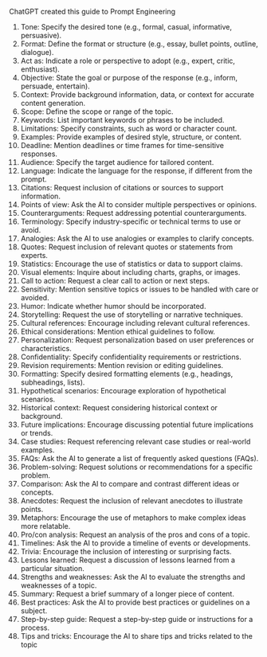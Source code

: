 ChatGPT created this guide to Prompt Engineering

1. Tone: Specify the desired tone (e.g., formal, casual, informative, persuasive).
2. Format: Define the format or structure (e.g., essay, bullet points, outline, dialogue).
3. Act as: Indicate a role or perspective to adopt (e.g., expert, critic, enthusiast).
4. Objective: State the goal or purpose of the response (e.g., inform, persuade, entertain).
5. Context: Provide background information, data, or context for accurate content generation.
6. Scope: Define the scope or range of the topic.
7. Keywords: List important keywords or phrases to be included.
8. Limitations: Specify constraints, such as word or character count.
9. Examples: Provide examples of desired style, structure, or content.
10. Deadline: Mention deadlines or time frames for time-sensitive responses.
11. Audience: Specify the target audience for tailored content.
12. Language: Indicate the language for the response, if different from the prompt.
13. Citations: Request inclusion of citations or sources to support information.
14. Points of view: Ask the AI to consider multiple perspectives or opinions.
15. Counterarguments: Request addressing potential counterarguments.
16. Terminology: Specify industry-specific or technical terms to use or avoid.
17. Analogies: Ask the AI to use analogies or examples to clarify concepts.
18. Quotes: Request inclusion of relevant quotes or statements from experts.
19. Statistics: Encourage the use of statistics or data to support claims.
20. Visual elements: Inquire about including charts, graphs, or images.
21. Call to action: Request a clear call to action or next steps.
22. Sensitivity: Mention sensitive topics or issues to be handled with care or avoided.
23. Humor: Indicate whether humor should be incorporated.
24. Storytelling: Request the use of storytelling or narrative techniques.
25. Cultural references: Encourage including relevant cultural references.
26. Ethical considerations: Mention ethical guidelines to follow.
27. Personalization: Request personalization based on user preferences or characteristics.
28. Confidentiality: Specify confidentiality requirements or restrictions.
29. Revision requirements: Mention revision or editing guidelines.
30. Formatting: Specify desired formatting elements (e.g., headings, subheadings, lists).
31. Hypothetical scenarios: Encourage exploration of hypothetical scenarios.
32. Historical context: Request considering historical context or background.
33. Future implications: Encourage discussing potential future implications or trends.
34. Case studies: Request referencing relevant case studies or real-world examples.
35. FAQs: Ask the AI to generate a list of frequently asked questions (FAQs).
36. Problem-solving: Request solutions or recommendations for a specific problem.
37. Comparison: Ask the AI to compare and contrast different ideas or concepts.
38. Anecdotes: Request the inclusion of relevant anecdotes to illustrate points.
39. Metaphors: Encourage the use of metaphors to make complex ideas more relatable.
40. Pro/con analysis: Request an analysis of the pros and cons of a topic.
41. Timelines: Ask the AI to provide a timeline of events or developments.
42. Trivia: Encourage the inclusion of interesting or surprising facts.
43. Lessons learned: Request a discussion of lessons learned from a particular situation.
44. Strengths and weaknesses: Ask the AI to evaluate the strengths and weaknesses of a topic.
45. Summary: Request a brief summary of a longer piece of content.
46. Best practices: Ask the AI to provide best practices or guidelines on a subject.
47. Step-by-step guide: Request a step-by-step guide or instructions for a process.
48. Tips and tricks: Encourage the AI to share tips and tricks related to the topic
